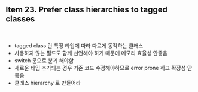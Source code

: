 ## Item 23. Prefer class hierarchies to tagged classes
<br/>

* tagged class 란 특정 타입에 따라 다르게 동작하는 클래스
* 사용하지 않는 필드도 함께 선언해야 하기 때문에 메모리 효율성 안좋음
* switch 문으로 분기 해야함
* 새로운 타입 추가되는 경우 기존 코드 수정해야하므로 error prone 하고 확장성 안좋음
* 클래스 hierarchy 로 만들어라

